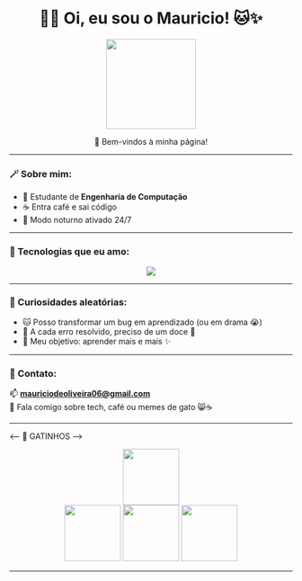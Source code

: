 <h1 align="center">
  💜🌸 Oi, eu sou o Mauricio! 🐱✨  
</h1>

<p align="center">
  <img src="https://media.giphy.com/media/JIX9t2j0ZTN9S/giphy.gif" width="160" />
</p>

<p align="center">
  🌷 Bem-vindos à minha página!
</p>

---

### 🪄 Sobre mim:
- 🧠 Estudante de **Engenharia de Computação**
- ☕ Entra café e sai código
- 🌙 Modo noturno ativado 24/7

---

### 💜 Tecnologias que eu amo:
<p align="center">
  <img src="https://skillicons.dev/icons?i=cpp,python,arduino,linux,vscode&theme=light" />
</p>

---

### 🐾 Curiosidades aleatórias:
- 🐱 Posso transformar um bug em aprendizado (ou em drama 😭)    
- 🍪 A cada erro resolvido, preciso de um doce 🍪  
- 💫 Meu objetivo: aprender mais e mais ✨  

---

### 💌 Contato:
📫 **mauriciodeoliveira06@gmail.com**  
💬 Fala comigo sobre tech, café ou memes de gato 😸☕  

---

<-- 🐾 GATINHOS  -->
<p align="center">
  <img src="https://media1.tenor.com/m/GOabrbLMl4AAAAAd/plink-cat-plink.gif" width="100" /><br>
  <img src="https://media.tenor.com/2mVjdVTpEc4AAAAi/cat-resting.gif" width="100"/>
  <img src="https://media.tenor.com/kIKCUtlep0cAAAAi/hulkenberg.gif" width="100" />
  <img src="https://media1.tenor.com/m/aw2Mkb0s-YwAAAAC/silly-reaction-meme.gif" width="100" />
</p>

---

